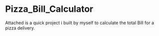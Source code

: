 # Pizza_Bill_Calculator
Attached is a quick project i built by myself to calculate the total Bill for a pizza delivery. 
